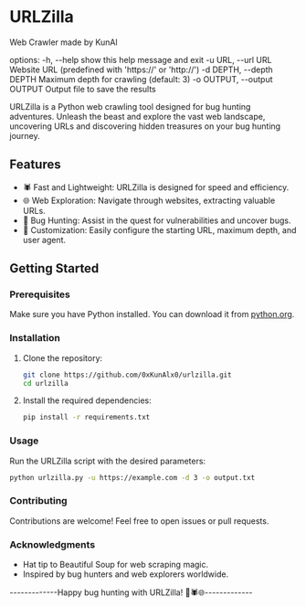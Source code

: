 # URLZilla

Web Crawler made by KunAl

options:
  -h, --help            show this help message and exit
  -u URL, --url URL     Website URL (predefined with 'https://' or 'http://')
  -d DEPTH, --depth DEPTH
                        Maximum depth for crawling (default: 3)
  -o OUTPUT, --output OUTPUT
                        Output file to save the results

URLZilla is a Python web crawling tool designed for bug hunting adventures. Unleash the beast and explore the vast web landscape, uncovering URLs and discovering hidden treasures on your bug hunting journey.

## Features

- 🕷️ Fast and Lightweight: URLZilla is designed for speed and efficiency.
- 🌐 Web Exploration: Navigate through websites, extracting valuable URLs.
- 🐜 Bug Hunting: Assist in the quest for vulnerabilities and uncover bugs.
- 📜 Customization: Easily configure the starting URL, maximum depth, and user agent.

## Getting Started

### Prerequisites

Make sure you have Python installed. You can download it from [python.org](https://www.python.org/downloads/).

### Installation

1. Clone the repository:

    ```bash
    git clone https://github.com/0xKunAlx0/urlzilla.git
    cd urlzilla
    ```

2. Install the required dependencies:

    ```bash
    pip install -r requirements.txt
    ```

### Usage

Run the URLZilla script with the desired parameters:

```bash
python urlzilla.py -u https://example.com -d 3 -o output.txt
```


### Contributing

Contributions are welcome! Feel free to open issues or pull requests.

### Acknowledgments

- Hat tip to Beautiful Soup for web scraping magic.
- Inspired by bug hunters and web explorers worldwide.

  
-------------Happy bug hunting with URLZilla! 🦖🕷️🌐-------------

